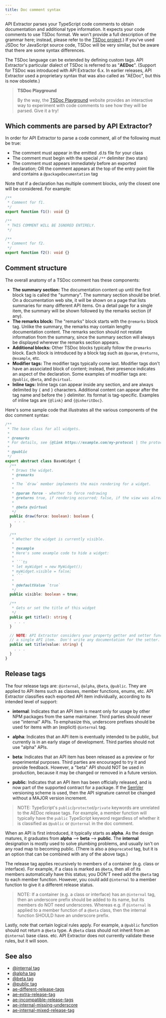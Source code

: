 ```yaml
---
title: Doc comment syntax
---
```


API Extractor parses your TypeScript code comments to obtain documentation and additional type information.
It expects your code comments to use TSDoc format. We won't provide a full description of the grammar here;
instead, please refer to the [TSDoc project](https://github.com/microsoft/tsdoc).) If you've used
JSDoc for JavaScript source code, TSDoc will be very similar, but be aware that there are some syntax differences.

The TSDoc language can be extended by defining custom tags. API Extractor's particular dialect of TSDoc is
referred to as "**AEDoc**". (Support for TSDoc was introduced with API Extractor 6.x. In earlier releases,
API Extractor used a proprietary syntax that was also called as "AEDoc", but this is now obsolete.)

> **TSDoc Playground**
>
> By the way, the [TSDoc Playground](https://microsoft.github.io/tsdoc/) website provides an
> interactive way to experiment with code comments to see how they will be parsed. Give it a try!

## Which comments are parsed by API Extractor?

In order for API Extractor to parse a code comment, all of the following must be true:

- The comment must appear in the emitted .d.ts file for your class
- The comment must begin with the special `/**` delimiter (two stars)
- The comment must appears immediately before an exported declaration; OR the comment appears at the top of the
  entry point file and contains a `@packageDocumentation` tag

Note that if a declaration has multiple comment blocks, only the closest one will be considered. For example:

```ts
/**
 * Comment for f1.
 */
export function f1(): void {}

/**
 * THIS COMMENT WILL BE IGNORED ENTIRELY.
 */

/**
 * Comment for f2.
 */
export function f2(): void {}
```

## Comment structure

The overall anatomy of a TSDoc comment has these components:

- **The summary section:** The documentation content up until the first block tag is called the "summary".
  The summary section should be brief. On a documentation web site, it will be shown on a page that lists summaries
  for many different API items. On a detail page for a single item, the summary will be shown followed by the
  remarks section (if any).
- **The remarks block:** The "remarks" block starts with the `@remarks` block tag. Unlike the summary, the remarks
  may contain lengthy documentation content. The remarks section should not restate information from the summary,
  since the summary section will always be displayed wherever the remarks section appears.
- **Additional blocks:** Other TSDoc blocks typically follow the `@remarks` block. Each block is introduced
  by a block tag such as `@param`, `@returns`, `@example`, etc.
- **Modifier tags:** The modifier tags typically come last. Modifier tags don't have an associated block of content;
  instead, their presence indicates an aspect of the declaration. Some examples of modifier tags are: `@public`,
  `@beta`, and `@virtual`.
- **Inline tags:** Inline tags can appear inside any section, and are always delimited by `{` and `}` characters.
  Additional content can appear after the tag name and before the `}` delimiter. Its format is tag-specific.
  Examples of inline tags are `{@link}` and `{@inheritDoc}`.

Here's some sample code that illustrates all the various components of the doc comment syntax:

````ts
/**
 * The base class for all widgets.
 *
 * @remarks
 * For details, see {@link https://example.com/my-protocol | the protocol spec}.
 *
 * @public
 */
export abstract class BaseWidget {
  /**
   * Draws the widget.
   * @remarks
   *
   * The `draw` member implements the main rendering for a widget.
   *
   * @param force - whether to force redrawing
   * @returns true, if rendering occurred; false, if the view was already up to date
   *
   * @beta @virtual
   */
  public draw(force: boolean): boolean {
    . . .
  }

  /**
   * Whether the widget is currently visible.
   *
   * @example
   * Here's some example code to hide a widget:
   *
   * ```ts
   * let myWidget = new MyWidget();
   * myWidget.visible = false;
   * ```
   *
   * @defaultValue `true`
   */
  public visible: boolean = true;

  /**
   * Gets or set the title of this widget
   */
  public get title(): string {
    . . .
  }

  // NOTE: API Extractor considers your property getter and setter functions to be
  // a single API item.  Don't write any documentation for the setter.
  public set title(value: string) {
    . . .
  }
}
````

## Release tags

The four release tags are: `@internal`, `@alpha`, `@beta`, `@public`. They are applied to API items such as
classes, member functions, enums, etc. API Extractor classifies each exported API item individually, according
to its intended level of support:

- **internal**: Indicates that an API item is meant only for usage by other NPM packages from the same maintainer.
  Third parties should never use "internal" APIs. To emphasize this, underscore prefixes should be used for items
  with an (explicit) `@internal` tag.

- **alpha**: Indicates that an API item is eventually intended to be public, but currently is in an early stage
  of development. Third parties should not use "alpha" APIs.

- **beta**: Indicates that an API item has been released as a preview or for experimental purposes. Third parties
  are encouraged to try it and provide feedback. However, a "beta" API should NOT be used in production, because
  it may be changed or removed in a future version.

- **public**: Indicates that an API item has been officially released, and is now part of the supported contract
  for a package. If the [SemVer](https://semver.org/) versioning scheme is used, then the API signature cannot
  be changed without a MAJOR version increment.

> NOTE: TypeScript's `public`/`protected`/`private` keywords are unrelated to the AEDoc release tags.
> For example, a member function will typically have the `public` TypeScript keyword regardless of whether
> it is classified as `@public` or `@internal` in the doc comment.

When an API is first introduced, it typically starts as **alpha**. As the design matures, it graduates
from **alpha** --> **beta** --> **public**. The **internal** designation is mostly used to solve plumbing problems,
and usually isn't on any road map to becoming public. (There is also a `@deprecated` tag, but it is an option
that can be combined with any of the above tags.)

The release tag applies recursively to members of a container (e.g. class or interface). For example, if a class
is marked as `@beta`, then all of its members automatically have this status; you DON'T need add the `@beta` tag to
each member function. However, you could add `@internal` to a member function to give it a different release status.

> NOTE: If a container (e.g. a class or interface) has an `@internal` tag, then an underscore prefix should be added
> to its name, but its members do NOT need underscores. Whereas e.g. if `@internal` is applied to a member function
> of a `@beta` class, then the internal function SHOULD have an underscore prefix.

Lastly, note that certain logical rules apply. For example, a `@public` function should not return a `@beta` type.
A `@beta` class should not inherit from an `@internal` base class. etc. API Extractor does not currently validate
these rules, but it will soon.

## See also

- [@internal tag](../tsdoc/tag_internal.md)
- [@alpha tag](../tsdoc/tag_alpha.md)
- [@beta tag](../tsdoc/tag_beta.md)
- [@public tag](../tsdoc/tag_public.md)
- [ae-different-release-tags](../messages/ae-different-release-tags.md)
- [ae-extra-release-tag](../messages/ae-extra-release-tag.md)
- [ae-incompatible-release-tags](../messages/ae-incompatible-release-tags.md)
- [ae-internal-missing-underscore](../messages/ae-internal-missing-underscore.md)
- [ae-internal-mixed-release-tag](../messages/ae-internal-mixed-release-tag.md)

